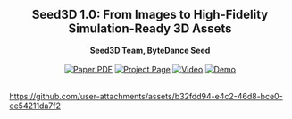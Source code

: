 <p align="center">

  <h2 align="center">Seed3D 1.0: From Images to High-Fidelity Simulation-Ready 3D Assets</h2>
  <p align="center">
    <a><strong>Seed3D Team, ByteDance Seed</strong></a>
    <br>
    <br>
        <a href="https://seed3d.github.io/Seed3D/report.pdf"><img src='https://img.shields.io/badge/arXiv-Seed3D-red' alt='Paper PDF'></a>
        <a href='https://seed.bytedance.com/seed3d'><img src='https://img.shields.io/badge/Project_Page-Seed3D-green' alt='Project Page'></a>
        <a href='https://lf3-static.bytednsdoc.com/obj/eden-cn/lzylckllz/ljhwZthlaukjlkulzlp/1021.mp4'><img src='https://img.shields.io/badge/Video-Seed3D-yellow' alt='Video'></a>
        <a href='https://console.volcengine.com/ark/region:ark+cn-beijing/experience/vision?modelId=doubao-seed3d-1-0-250928&tab=Gen3D'><img src='https://img.shields.io/badge/Demo-Seed3D-blue' alt='Demo'></a>
        <br>
        <br>
        

https://github.com/user-attachments/assets/b32fdd94-e4c2-46d8-bce0-ee54211da7f2


  </p>
